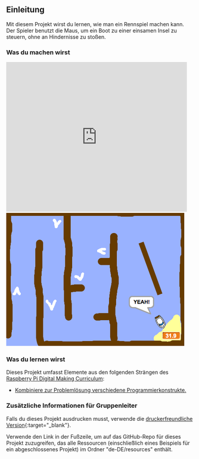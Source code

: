 ## Einleitung

Mit diesem Projekt wirst du lernen, wie man ein Rennspiel machen kann. Der Spieler benutzt die Maus, um ein Boot zu einer einsamen Insel zu steuern, ohne an Hindernisse zu stoßen.

### Was du machen wirst

<div class="scratch-preview">
  <iframe allowtransparency="true" width="485" height="402" src="https://scratch.mit.edu/projects/embed/228023140/?autostart=false" frameborder="0"></iframe>
  <img src="images/boat-final.png">
</div>

### Was du lernen wirst

Dieses Projekt umfasst Elemente aus den folgenden Strängen des [Raspberry Pi Digital Making Curriculum](http://rpf.io/curriculum):

+ [Kombiniere zur Problemlösung verschiedene Programmierkonstrukte.](https://www.raspberrypi.org/curriculum/programming/builder)

### Zusätzliche Informationen für Gruppenleiter

Falls du dieses Projekt ausdrucken musst, verwende die [druckerfreundliche Version](https://projects.raspberrypi.org/de-DE/projects/boat-race/print){:target="_blank"}.

Verwende den Link in der Fußzeile, um auf das GitHub-Repo für dieses Projekt zuzugreifen, das alle Ressourcen (einschließlich eines Beispiels für ein abgeschlossenes Projekt) im Ordner "de-DE/resources" enthält.